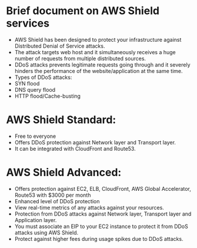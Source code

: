 # Brief document on AWS Shield services

- AWS Shield has been designed to protect your infrastructure against Distributed
  Denial of Service attacks.
- The attack targets web host and it simultaneously receives a huge number of requests
  from multiple distributed sources.
- DDoS attacks prevents legitimate requests going through and it severely hinders the
  performance of the website/application at the same time.
-  Types of DDoS attacks:
  - SYN flood
  - DNS query flood
  - HTTP flood/Cache-busting

# AWS Shield Standard:
- Free to everyone
- Offers DDoS protection against Network layer and Transport layer.
- It can be integrated with CloudFront and Route53.

# AWS Shield Advanced:
- Offers protection against EC2, ELB, CloudFront, AWS Global Accelerator, Route53 with $3000 per month
- Enhanced level of DDoS protection
- View real-time metrics of any attacks against your resources.
- Protection from DDoS attacks against Network layer, Transport layer and Application
  layer.
- You must associate an EIP to your EC2 instance to protect it from DDoS attacks using
  AWS Shield.
- Protect against higher fees during usage spikes due to DDoS attacks.
